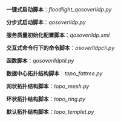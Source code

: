 **一键式启动脚本**：*floodlight_qosoverlldp.py*

**分步式启动脚本**：*qosoverlldp.py*

**服务质量初始化配置脚本**：*qosoverlldp.xml*

**交互式命令行下的命令脚本**：*osoverlldpcli.py*

**函数脚本**：*qosoverlldptil.py*

**数据中心拓扑结构脚本**：*topo_fattree.py*

**网状拓扑结构脚本**：*topo_mesh.py*

**环状拓扑结构脚本**：*topo_ring.py*

**默认拓扑结构脚本**：*topo_templet.py*